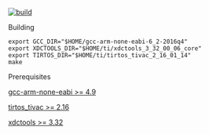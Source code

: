 [![build](https://img.shields.io/travis/amq/tiva_oled_joystick.svg)](https://travis-ci.org/amq/tiva_oled_joystick)

Building
```
export GCC_DIR="$HOME/gcc-arm-none-eabi-6_2-2016q4"
export XDCTOOLS_DIR="$HOME/ti/xdctools_3_32_00_06_core"
export TIRTOS_DIR="$HOME/ti/tirtos_tivac_2_16_01_14"
make
```

Prerequisites

[gcc-arm-none-eabi >= 4.9](https://developer.arm.com/open-source/gnu-toolchain/gnu-rm)

[tirtos_tivac >= 2.16](http://software-dl.ti.com/dsps/dsps_public_sw/sdo_sb/targetcontent/tirtos/index.html)

[xdctools >= 3.32](http://software-dl.ti.com/dsps/dsps_public_sw/sdo_sb/targetcontent/tirtos/index.html)
